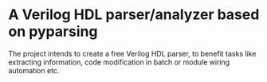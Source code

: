 # A Verilog HDL parser/analyzer based on pyparsing
The project intends to create a free Verilog HDL parser, 
to benefit tasks like extracting information, 
code modification in batch or module wiring automation etc.
